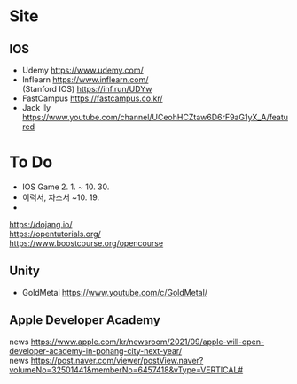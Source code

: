 # Site

## IOS
- Udemy https://www.udemy.com/  
- Inflearn https://www.inflearn.com/  
  (Stanford IOS) https://inf.run/UDYw
- FastCampus https://fastcampus.co.kr/  
- Jack Ily https://www.youtube.com/channel/UCeohHCZtaw6D6rF9aG1yX_A/featured  

    
# To Do 
- IOS Game 2. 1. ~ 10. 30.  
- 이력서, 자소서 ~10. 19.  
-

https://dojang.io/  
https://opentutorials.org/  
https://www.boostcourse.org/opencourse  

## Unity
- GoldMetal https://www.youtube.com/c/GoldMetal/

## Apple Developer Academy
news https://www.apple.com/kr/newsroom/2021/09/apple-will-open-developer-academy-in-pohang-city-next-year/  
news https://post.naver.com/viewer/postView.naver?volumeNo=32501441&memberNo=6457418&vType=VERTICAL#
